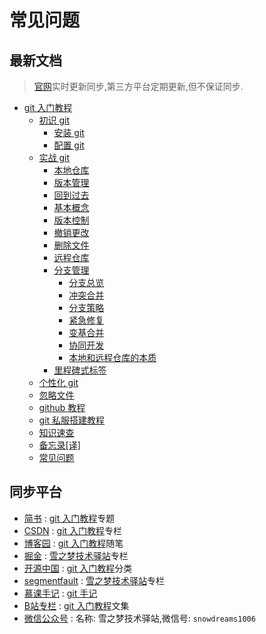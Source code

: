 # 常见问题

## 最新文档 

> [官网](https://snowdreams1006.github.io/git/)实时更新同步,第三方平台定期更新,但不保证同步.

* [git 入门教程](https://snowdreams1006.github.io/git/)
    * [初识 git](https://snowdreams1006.github.io/git/base/about.html)
        * [安装 git](https://snowdreams1006.github.io/git/base/install.html)
        * [配置 git](https://snowdreams1006.github.io/git/base/config.html)
    * [实战 git](https://snowdreams1006.github.io/git/usage/about.html)
        * [本地仓库](https://snowdreams1006.github.io/git/usage/local-repository.html)
        * [版本管理](https://snowdreams1006.github.io/git/usage/version-manage.html)
        * [回到过去](https://snowdreams1006.github.io/git/usage/reset.html)
        * [基本概念](https://snowdreams1006.github.io/git/usage/concept.html)
        * [版本控制](https://snowdreams1006.github.io/git/usage/version-control.html)
        * [撤销更改](https://snowdreams1006.github.io/git/usage/checkout-reset.html)
        * [删除文件](https://snowdreams1006.github.io/git/usage/delete.html)
        * [远程仓库](https://snowdreams1006.github.io/git/usage/remote-repository.html)
        * [分支管理](https://snowdreams1006.github.io/git/usage/branch-manage.html)
            * [分支总览](https://snowdreams1006.github.io/git/usage/branch-overview.html)
            * [冲突合并](https://snowdreams1006.github.io/git/usage/branch-merge-with-conflict.html)
            * [分支策略](https://snowdreams1006.github.io/git/usage/branch-strategy.html)
            * [紧急修复](https://snowdreams1006.github.io/git/usage/branch-emergency-fixbug.html)
            * [变基合并](https://snowdreams1006.github.io/git/usage/branch-rebase.html)
            * [协同开发](https://snowdreams1006.github.io/git/usage/branch-remote.html)
            * [本地和远程仓库的本质](https://snowdreams1006.github.io/git/usage/local-remote-repository.html)
        * [里程碑式标签](https://snowdreams1006.github.io/git/usage/tag.html)
    * [个性化 git](https://snowdreams1006.github.io/git/custom/about.html)
    * [忽略文件](https://snowdreams1006.github.io/git/custom/ignore.html)
    * [github 教程](https://snowdreams1006.github.io/git/github/usage.html)
    * [git 私服搭建教程](https://snowdreams1006.github.io/git/server/private.html)
    * [知识速查](https://snowdreams1006.github.io/git/summary/common.html)
    * [备忘录[译]](https://snowdreams1006.github.io/git/summary/cheatsheet-translation.html)
    * [常见问题](https://snowdreams1006.github.io/git/issue/)

## 同步平台

- [简书][jianshu] : [git 入门教程](https://www.jianshu.com/c/9ec4ff3fbc60)专题
- [CSDN][csdn] : [git 入门教程](https://blog.csdn.net/weixin_38171180/column/info/35806)专栏
- [博客园][cnblogs] : [git 入门教程](https://www.cnblogs.com/snowdreams1006/category/1431839.html)随笔
- [掘金][juejin] : [雪之梦技术驿站](https://juejin.im/user/582d5cb667f356006331e586/posts)专栏
- [开源中国][oschina] : [git 入门教程](https://my.oschina.net/snowdreams1006?tab=newest&catalogId=6406495)分类
- [segmentfault][segmentfault] : [雪之梦技术驿站](https://segmentfault.com/blog/snowdreams1006?tag=git)专栏
- [慕课手记][imooc] : [git 手记](https://www.imooc.com/u/5224488/articles)
- [B站专栏][bilibili] : [git 入门教程](https://www.bilibili.com/read/readlist/rl70736)文集
- [微信公众号][weixin] : 名称: 雪之梦技术驿站,微信号: `snowdreams1006`



<!-- 链接引用 -->
[jianshu]: https://www.jianshu.com/u/577b0d76ab87 "雪之梦技术驿站"
[csdn]: https://blog.csdn.net/weixin_38171180 "雪之梦技术驿站"
[cnblogs]: https://www.cnblogs.com/snowdreams1006/ "雪之梦技术驿站"
[juejin]: https://juejin.im/user/582d5cb667f356006331e586 "雪之梦技术驿站"
[oschina]: https://my.oschina.net/snowdreams1006 "雪之梦技术驿站"
[segmentfault]: https://segmentfault.com/blog/snowdreams1006 "雪之梦技术驿站"
[imooc]: https://www.imooc.com/u/5224488/articles "雪之梦技术驿站"
[bilibili]: https://member.bilibili.com/v2#/upload-manager/text "雪之梦技术驿站"
[weixin]: https://mp.weixin.qq.com/ "雪之梦技术驿站"


